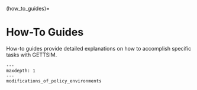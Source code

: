 (how_to_guides)=

# How-To Guides

How-to guides provide detailed explanations on how to accomplish specific tasks with
GETTSIM.

```{toctree}
---
maxdepth: 1
---
modifications_of_policy_environments
```
